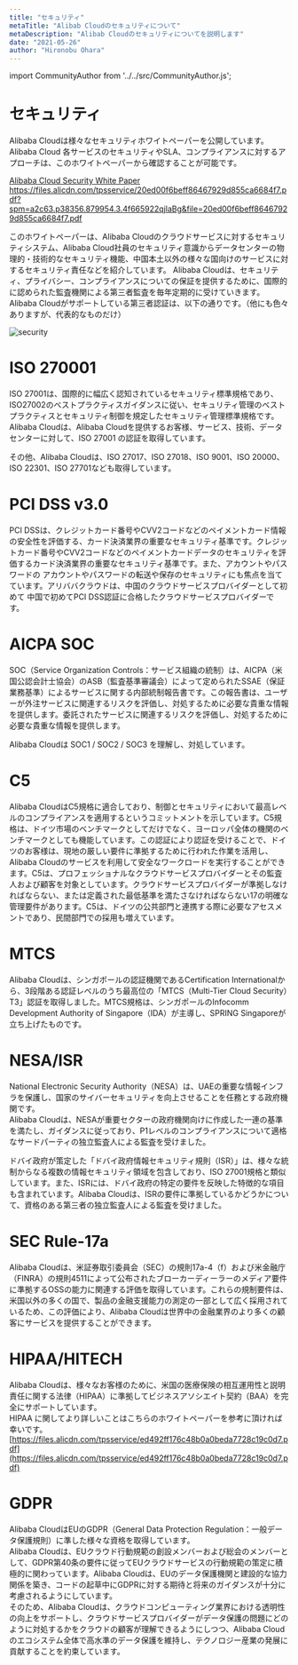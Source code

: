 ```yaml
---
title: "セキュリティ"
metaTitle: "Alibab Cloudのセキュリティについて"
metaDescription: "Alibab Cloudのセキュリティについてを説明します"
date: "2021-05-26"
author: "Hironobu Ohara"
---
```


import CommunityAuthor from '../../src/CommunityAuthor.js';

# セキュリティ

Alibaba Cloudは様々なセキュリティホワイトペーパーを公開しています。    
Alibaba Cloud 各サービスのセキュリティやSLA、コンプライアンスに対するアプローチは、このホワイトペーパーから確認することが可能です。   

[Alibaba Cloud Security White Paper](https://files.alicdn.com/tpsservice/20ed00f6beff86467929d855ca6684f7.pdf?spm=a2c63.p38356.879954.3.4f665922qjlaBg&file=20ed00f6beff86467929d855ca6684f7.pdf)
https://files.alicdn.com/tpsservice/20ed00f6beff86467929d855ca6684f7.pdf?spm=a2c63.p38356.879954.3.4f665922qjlaBg&file=20ed00f6beff86467929d855ca6684f7.pdf


このホワイトペーパーは、Alibaba Cloudのクラウドサービスに対するセキュリティシステム、Alibaba Cloud社員のセキュリティ意識からデータセンターの物理的・技術的なセキュリティ機能、中国本土以外の様々な国向けのサービスに対するセキュリティ責任などを紹介しています。
Alibaba Cloudは、セキュリティ、プライバシー、コンプライアンスについての保証を提供するために、国際的に認められた監査機関による第三者監査を毎年定期的に受けていきます。     
Alibaba Cloudがサポートしている第三者認証は、以下の通りです。（他にも色々ありますが、代表的なものだけ）     

![security](https://raw.githubusercontent.com/sbcloud/help/master/content/advisory/images/6.1.PNG "security")


# ISO 270001
ISO 27001は、国際的に幅広く認知されているセキュリティ標準規格であり、ISO27002のベストプラクティスガイダンスに従い、セキュリティ管理のベストプラクティスとセキュリティ制御を規定したセキュリティ管理標準規格です。    
Alibaba Cloudは、Alibaba Cloudを提供するお客様、サービス、技術、データセンターに対して、ISO 27001 の認証を取得しています。    

その他、Alibaba Cloudは、ISO 27017、ISO 27018、ISO 9001、ISO 20000、ISO 22301、ISO 27701なども取得しています。    

# PCI DSS v3.0
PCI DSSは、クレジットカード番号やCVV2コードなどのペイメントカード情報の安全性を評価する、カード決済業界の重要なセキュリティ基準です。クレジットカード番号やCVV2コードなどのペイメントカードデータのセキュリティを評価するカード決済業界の重要なセキュリティ基準です。また、アカウントやパスワードの アカウントやパスワードの転送や保存のセキュリティにも焦点を当てています。アリババクラウドは、中国のクラウドサービスプロバイダーとして初めて 中国で初めてPCI DSS認証に合格したクラウドサービスプロバイダーです。    

# AICPA SOC
SOC（Service Organization Controls：サービス組織の統制）は、AICPA（米国公認会計士協会）のASB（監査基準審議会）​によって定められたSSAE（保証業務基準）によるサービスに関する内部統制報告書です。この報告書は、ユーザーが外注サービスに関連するリスクを評価し、対処するために必要な貴重な情報を提供します。委託されたサービスに関連するリスクを評価し、対処するために必要な貴重な情報を提供します。    

Alibaba Cloudは SOC1 / SOC2 / SOC3 を理解し、対処しています。    

# C5
Alibaba CloudはC5規格に適合しており、制御とセキュリティにおいて最高レベルのコンプライアンスを適用するというコミットメントを示しています。C5規格は、ドイツ市場のベンチマークとしてだけでなく、ヨーロッパ全体の機関のベンチマークとしても機能しています。この認証により認証を受けることで、ドイツのお客様は、現地の厳しい要件に準拠するために行われた作業を活用し、Alibaba Cloudのサービスを利用して安全なワークロードを実行することができます。C5は、プロフェッショナルなクラウドサービスプロバイダーとその監査人および顧客を対象としています。クラウドサービスプロバイダーが準拠しなければならない、または定義された最低基準を満たさなければならない17の明確な管理要件があります。C5は、ドイツの公共部門と連携する際に必要なアセスメントであり、民間部門での採用も増えています。      

# MTCS
Alibaba Cloudは、シンガポールの認証機関であるCertification Internationalから、3段階ある認証レベルのうち最高位の「MTCS（Multi-Tier Cloud Security）T3」認証を取得しました。MTCS規格は、シンガポールのInfocomm Development Authority of Singapore（IDA）が主導し、SPRING Singaporeが立ち上げたものです。     

# NESA/ISR
National Electronic Security Authority（NESA）は、UAEの重要な情報インフラを保護し、国家のサイバーセキュリティを向上させることを任務とする政府機関です。    
Alibaba Cloudは、NESAが重要セクターの政府機関向けに作成した一連の基準を満たし、ガイダンスに従っており、P1レベルのコンプライアンスについて適格なサードパーティの独立監査人による監査を受けました。    

ドバイ政府が策定した「ドバイ政府情報セキュリティ規則（ISR）」は、様々な統制からなる複数の情報セキュリティ領域を包含しており、ISO 27001規格と類似しています。また、ISRには、ドバイ政府の特定の要件を反映した特徴的な項目も含まれています。Alibaba Cloudは、ISRの要件に準拠しているかどうかについて、資格のある第三者の独立監査人による監査を受けました。    


# SEC Rule-17a
Alibaba Cloudは、米証券取引委員会（SEC）の規則17a-4（f）および米金融庁（FINRA）の規則4511によって公布されたブローカーディーラーのメディア要件に準拠するOSSの能力に関連する評価を取得しています。これらの規制要件は、米国以外の多くの国で、製品の金融支援能力の測定の一部として広く採用されているため、この評価により、Alibaba Cloudは世界中の金融業界のより多くの顧客にサービスを提供することができます。   


# HIPAA/HITECH
Alibaba Cloudは、様々なお客様のために、米国の医療保険の相互運用性と説明責任に関する法律（HIPAA）に準拠してビジネスアソシエイト契約（BAA）を完全にサポートしています。    
HIPAA に関してより詳しいことはこちらのホワイトペーパーを参考に頂ければ幸いです。    
[https://files.alicdn.com/tpsservice/ed492ff176c48b0a0beda7728c19c0d7.pdf](https://files.alicdn.com/tpsservice/ed492ff176c48b0a0beda7728c19c0d7.pdf)

# GDPR
Alibaba CloudはEUのGDPR（General Data Protection Regulation：一般データ保護規則）に準した様々な資格を取得しています。    
Alibaba Cloudは、EUクラウド行動規範の創設メンバーおよび総会のメンバーとして、GDPR第40条の要件に従ってEUクラウドサービスの行動規範の策定に積極的に関わっています。Alibaba Cloudは、EUのデータ保護機関と建設的な協力関係を築き、コードの起草中にGDPRに対する期待と将来のガイダンスが十分に考慮されるようにしています。    
そのため、Alibaba Cloudは、クラウドコンピューティング業界における透明性の向上をサポートし、クラウドサービスプロバイダーがデータ保護の問題にどのように対処するかをクラウドの顧客が理解できるようにしつつ、Alibaba Cloudのエコシステム全体で高水準のデータ保護を維持し、テクノロジー産業の発展に貢献することを約束しています。     



<CommunityAuthor 
    author="Hironobu Ohara"
    self_introduction = "2019年にAlibaba Cloudを担当。Databaseや収集、分散処理、ETL、検索、分析、機械学習基盤の構築、運用等を経て、現在分散系をメインとしたビッグデータとデータベースを得意・専門とするデータエンジニア。 AlibabaCloud MVP。"
    imageUrl="https://avatars.githubusercontent.com/u/47152180?s=400&u=ed7d182ce541f6f0d83c54b7265136a375b24ad2&v=4"
    githubUrl="https://github.com/ohiro18"
/>



